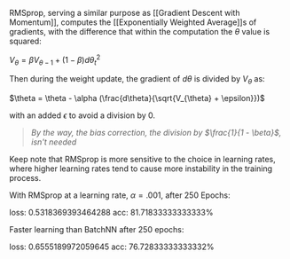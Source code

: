 RMSprop, serving a similar purpose as [[Gradient Descent with Momentum]], computes the [[Exponentially Weighted Average]]s of gradients, with the difference that within the computation the $\theta$ value is squared:

$V_{\theta} = \beta V_{\theta - 1} + (1 - \beta) d\theta_t^2$

Then during the weight update, the gradient of $d\theta$ is divided by $V_{\theta}$ as:

$\theta = \theta - \alpha (\frac{d\theta}{\sqrt{V_{\theta} + \epsilon}})$

with an added $\epsilon$ to avoid a division by $0$.

> _By the way, the bias correction, the division by $\frac{1}{1 - \beta}$, isn't needed_

Keep note that RMSprop is more sensitive to the choice in learning rates, where higher learning rates tend to cause more instability in the training process.

With RMSprop at a learning rate, $\alpha = .001$, after 250 Epochs:

loss: 0.5318369393464288
acc: 81.71833333333333%

Faster learning than BatchNN after 250 epochs:

loss: 0.6555189972059645
acc: 76.72833333333332%